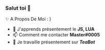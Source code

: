 ### Salut toi 👋
✨ A Propos De Moi : )
- 📐 J'apprends présentement le __**JS, LUA**__
- 📫 Comment me contacter __**Master#0005**__
- 🌱 Je travaille présentement sur __*TeaBot*__


<!--
**Im2Master/Im2Master** is a ✨ _special_ ✨ repository because its `README.md` (this file) appears on your GitHub profile.



